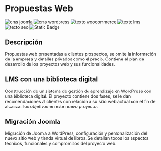 # Propuestas Web

![cms joomla](https://img.shields.io/badge/Joomla-%20)
![cms wordpress](https://img.shields.io/badge/WordPress-blue)
![texto woocommerce](https://img.shields.io/badge/Woo-Commerce-8A2BE2)
![texto lms](https://img.shields.io/badge/LMS-black)
![texto seo](https://img.shields.io/badge/SEO-orange)
![Static Badge](https://img.shields.io/badge/STATUS-FINALIZADO-F34336)

## Descripción
Propuestas web presentadas a clientes prospectos, se omite la información de la empresa y detalles privados como el precio. Contiene el plan de desarrollo de los proyectos web y sus funcionalidades.

## LMS con una biblioteca digital
Construcción de un sistema de gestión de aprendizaje en WordPress con una biblioteca digital. El proyecto contiene dos fases, se le dan recomendaciones al clientes con relación a su sitio web actual con el fin de alcanzar los objetivos en este nuevo proyecto.

## Migración Joomla
Migración de Joomla a WordPress, configuración y personalización del nuevo sitio web y tienda virtual de libros. Se detallan todos los aspectos técnicos, funcionales y compromisos del proyecto web.
